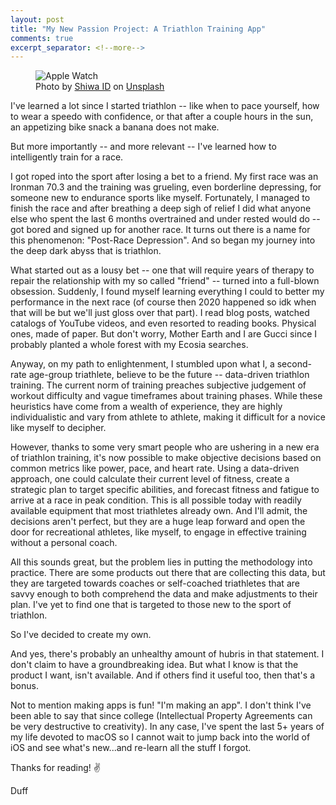 ```yaml
---
layout: post
title: "My New Passion Project: A Triathlon Training App"
comments: true
excerpt_separator: <!--more-->
---
```


<figure>
  <img src="https://source.unsplash.com/2JHprwaUC_w/1920x1111" alt="Apple Watch">
  <figcaption>
    <span>Photo by <a href="https://unsplash.com/@shiwa_id?utm_source=unsplash&amp;utm_medium=referral&amp;utm_content=creditCopyText">Shiwa ID</a> on <a href="https://unsplash.com/s/photos/apple-watch-series-5?utm_source=unsplash&amp;utm_medium=referral&amp;utm_content=creditCopyText">Unsplash</a></span>
  </figcaption>
</figure>

I've learned a lot since I started triathlon -- like when to pace yourself, how to wear a speedo with confidence, or that after a couple hours in the sun, an appetizing bike snack a banana does not make. 

<!--more-->

But more importantly -- and more relevant -- I've learned how to intelligently train for a race.

I got roped into the sport after losing a bet to a friend. My first race was an Ironman 70.3 and the training was grueling, even borderline depressing, for someone new to endurance sports like myself. Fortunately, I managed to finish the race and after breathing a deep sigh of relief I did what anyone else who spent the last 6 months overtrained and under rested would do -- got bored and signed up for another race. It turns out there is a name for this phenomenon: "Post-Race Depression". And so began my journey into the deep dark abyss that is triathlon.

What started out as a lousy bet -- one that will require years of therapy to repair the relationship with my so called "friend" -- turned into a full-blown obsession. Suddenly, I found myself learning everything I could to better my performance in the next race (of course then 2020 happened so idk when that will be but we'll just gloss over that part). I read blog posts, watched catalogs of YouTube videos, and even resorted to reading books. Physical ones, made of paper. But don't worry, Mother Earth and I are Gucci since I probably planted a whole forest with my Ecosia searches.

Anyway, on my path to enlightenment, I stumbled upon what I, a second-rate age-group triathlete, believe to be the future -- data-driven triathlon training. The current norm of training preaches subjective judgement of workout difficulty and vague timeframes about training phases. While these heuristics have come from a wealth of experience, they are highly individualistic and vary from athlete to athlete, making it difficult for a novice like myself to decipher.

However, thanks to some very smart people who are ushering in a new era of triathlon training, it's now possible to make objective decisions based on common metrics like power, pace, and heart rate. Using a data-driven approach, one could calculate their current level of fitness, create a strategic plan to target specific abilities, and forecast fitness and fatigue to arrive at a race in peak condition. This is all possible today with readily available equipment that most triathletes already own. And I'll admit, the decisions aren't perfect, but they are a huge leap forward and open the door for recreational athletes, like myself, to engage in effective training without a personal coach.

All this sounds great, but the problem lies in putting the methodology into practice. There are some products out there that are collecting this data, but they are targeted towards coaches or self-coached triathletes that are savvy enough to both comprehend the data and make adjustments to their plan. I've yet to find one that is targeted to those new to the sport of triathlon.

So I've decided to create my own.

And yes, there's probably an unhealthy amount of hubris in that statement. I don't claim to have a groundbreaking idea. But what I know is that the product I want, isn't available. And if others find it useful too, then that's a bonus. 

Not to mention making apps is fun! "I'm making an app". I don't think I've been able to say that since college (Intellectual Property Agreements can be very destructive to creativity). In any case, I've spent the last 5+ years of my life devoted to macOS so I cannot wait to jump back into the world of iOS and see what's new...and re-learn all the stuff I forgot.

Thanks for reading! ✌️

Duff